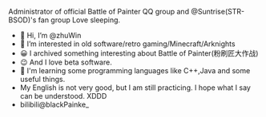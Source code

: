 Administrator of official Battle of Painter QQ group and @Suntrise(STR-BSOD)'s fan group
Love sleeping.
- 👋 Hi, I’m @zhuWin
- 👀 I’m interested in old software/retro gaming/Minecraft/Arknights
- 😀 I archived something interesting about Battle of Painter(粉刷匠大作战)
- 😉 And I love beta software.
- 🤔 I'm learning some programming languages like C++,Java and some useful things.
- My English is not very good, but I am still practicing. I hope what I say can be understood. XDDD
- bilibili@blackPainke_
<!---
zhuWin/zhuWin is a ✨ special ✨ repository because its `README.md` (this file) appears on your GitHub profile.
You can click the Preview link to take a look at your changes.
--->
